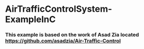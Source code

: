 # AirTrafficControlSystem-ExampleInC





### This example is based on the work of Asad Zia located https://github.com/asadzia/Air-Traffic-Control

